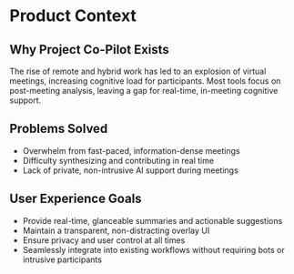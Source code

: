 # Product Context

## Why Project Co-Pilot Exists
The rise of remote and hybrid work has led to an explosion of virtual meetings, increasing cognitive load for participants. Most tools focus on post-meeting analysis, leaving a gap for real-time, in-meeting cognitive support.

## Problems Solved
- Overwhelm from fast-paced, information-dense meetings
- Difficulty synthesizing and contributing in real time
- Lack of private, non-intrusive AI support during meetings

## User Experience Goals
- Provide real-time, glanceable summaries and actionable suggestions
- Maintain a transparent, non-distracting overlay UI
- Ensure privacy and user control at all times
- Seamlessly integrate into existing workflows without requiring bots or intrusive participants 